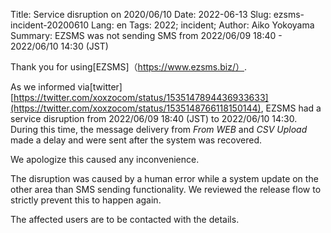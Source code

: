Title: Service disruption on 2020/06/10
Date: 2022-06-13 
Slug: ezsms-incident-20200610
Lang: en
Tags: 2022; incident;
Author: Aiko Yokoyama
Summary: EZSMS was not sending SMS from 2022/06/09 18:40 - 2022/06/10 14:30 (JST)

Thank you for using[EZSMS]（https://www.ezsms.biz/）.

As we informed via[twitter][https://twitter.com/xoxzocom/status/1535147894436933633](https://twitter.com/xoxzocom/status/1535148766118150144), EZSMS had a service disruption from 2022/06/09 18:40 (JST) to 2022/06/10 14:30. During this time, the message delivery from _From WEB_ and _CSV Upload_ made a delay and were sent after the system was recovered.

We apologize this caused any inconvenience.

The disruption was caused by a human error while a system update on the other area than SMS sending functionality. We reviewed the release flow to strictly prevent this to happen again.

The affected users are to be contacted with the details.

